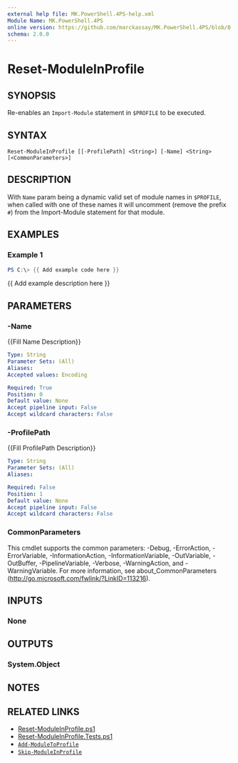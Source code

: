 ```yaml
---
external help file: MK.PowerShell.4PS-help.xml
Module Name: MK.PowerShell.4PS
online version: https://github.com/marckassay/MK.PowerShell.4PS/blob/0.0.1/docs/Reset-ModuleInProfile.md
schema: 2.0.0
---
```


# Reset-ModuleInProfile

## SYNOPSIS
Re-enables an `Import-Module` statement in `$PROFILE` to be executed. 

## SYNTAX

```
Reset-ModuleInProfile [[-ProfilePath] <String>] [-Name] <String> [<CommonParameters>]
```

## DESCRIPTION
With `Name` param being a dynamic valid set of module names in `$PROFILE`, when called with one of these names it will uncomment (remove the prefix `#`) from the Import-Module statement for that module.

## EXAMPLES

### Example 1
```powershell
PS C:\> {{ Add example code here }}
```

{{ Add example description here }}

## PARAMETERS

### -Name
{{Fill Name Description}}

```yaml
Type: String
Parameter Sets: (All)
Aliases:
Accepted values: Encoding

Required: True
Position: 0
Default value: None
Accept pipeline input: False
Accept wildcard characters: False
```

### -ProfilePath
{{Fill ProfilePath Description}}

```yaml
Type: String
Parameter Sets: (All)
Aliases:

Required: False
Position: 1
Default value: None
Accept pipeline input: False
Accept wildcard characters: False
```

### CommonParameters
This cmdlet supports the common parameters: -Debug, -ErrorAction, -ErrorVariable, -InformationAction, -InformationVariable, -OutVariable, -OutBuffer, -PipelineVariable, -Verbose, -WarningAction, and -WarningVariable. For more information, see about_CommonParameters (http://go.microsoft.com/fwlink/?LinkID=113216).

## INPUTS

### None

## OUTPUTS

### System.Object

## NOTES

## RELATED LINKS

- [Reset-ModuleInProfile.ps1](https://github.com/marckassay/MK.PowerShell.4PS/blob/0.0.1/src/profile/Reset-ModuleInProfile.ps1)
- [Reset-ModuleInProfile.Tests.ps1](https://github.com/marckassay/MK.PowerShell.4PS/blob/0.0.1/test/profile/Reset-ModuleInProfile.Tests.ps1)
- [`Add-ModuleToProfile`](https://github.com/marckassay/MK.PowerShell.4PS/blob/0.0.1/docs/Add-ModuleToProfile.md)
- [`Skip-ModuleInProfile`](https://github.com/marckassay/MK.PowerShell.4PS/blob/0.0.1/docs/Skip-ModuleInProfile.md)